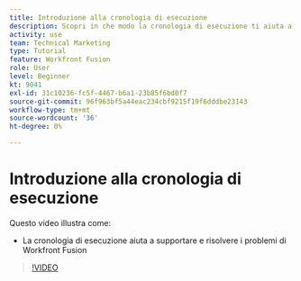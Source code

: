 ```yaml
---
title: Introduzione alla cronologia di esecuzione
description: Scopri in che modo la cronologia di esecuzione ti aiuta a supportare e risolvere i problemi in [!DNL Adobe Workfront Fusion].
activity: use
team: Technical Marketing
type: Tutorial
feature: Workfront Fusion
role: User
level: Beginner
kt: 9041
exl-id: 31c10236-fc5f-4467-b6a1-23b85f6bd0f7
source-git-commit: 96f963bf5a44eac234cbf9215f19f6dddbe23143
workflow-type: tm+mt
source-wordcount: '36'
ht-degree: 0%

---
```


# Introduzione alla cronologia di esecuzione

Questo video illustra come:

* La cronologia di esecuzione aiuta a supportare e risolvere i problemi di Workfront Fusion

>[!VIDEO](https://video.tv.adobe.com/v/335282/?quality=12)
